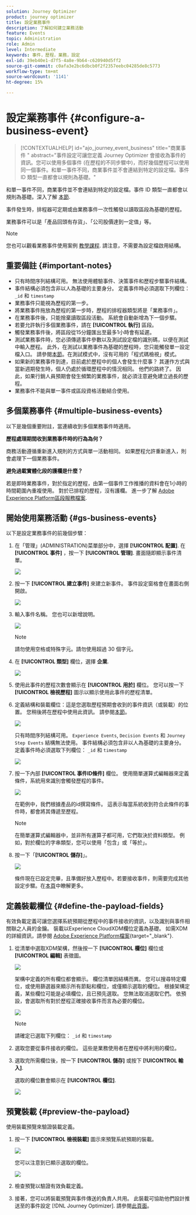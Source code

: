 ```yaml
---
solution: Journey Optimizer
product: journey optimizer
title: 設定業務事件
description: 了解如何建立業務活動
feature: Events
topic: Administration
role: Admin
level: Intermediate
keywords: 事件，歷程，業務，設定
exl-id: 39eb40e1-d7f5-4a8e-9b64-c620940d5ff2
source-git-commit: c0afa3e2bc6dbcb0f2f2357eebc04285de8c5773
workflow-type: tm+mt
source-wordcount: '1141'
ht-degree: 15%

---
```


# 設定業務事件 {#configure-a-business-event}

>[!CONTEXTUALHELP]
>id="ajo_journey_event_business"
>title="商業事件 "
>abstract="事件設定可讓您定義 Journey Optimizer 會接收為事件的資訊。您可以使用多個事件 (在歷程的不同步驟中)，而好幾個歷程可以使用同一個事件。和單一事件不同，商業事件並不會連結到特定的設定檔。事件 ID 類型一直都會以規則為基礎。"

和單一事件不同，商業事件並不會連結到特定的設定檔。事件 ID 類型一直都會以規則為基礎。深入了解 [本節](../event/about-events.md).

事件發生時，排程器可定期或由業務事件一次性觸發以讀取區段為基礎的歷程。

業務事件可以是「產品回頭有存貨」、「公司股價達到一定值」等。

>[!NOTE]
>
>您也可以觀看業務事件使用案例 [教學課程](https://experienceleague.adobe.com/docs/journey-optimizer-learn/tutorials/create-journeys/use-case-business-event.html). 請注意，不需要為設定檔啟用結構。

## 重要備註 {#important-notes}

* 只有時間序列結構可用。 無法使用體驗事件、決策事件和歷程步驟事件結構。
* 事件結構必須包含非以人為基礎的主要身分。 定義事件時必須選取下列欄位： `_id` 和 `timestamp`
* 業務事件只能視為歷程的第一步。
* 將業務事件拖放為歷程的第一步時，歷程的排程器類型將是「業務事件」。
* 在業務事件後，只能捨棄讀取區段活動。 系統會自動新增為下一個步驟。
* 若要允許執行多個業務事件，請在 **[!UICONTROL 執行]** 區段。
* 觸發業務事件後，將區段從15分鐘匯出至最多1小時會有延遲。
* 測試業務事件時，您必須傳遞事件參數以及測試設定檔的識別碼，以便在測試中輸入歷程。 此外，在測試以業務事件為基礎的歷程時，您只能觸發單一設定檔入口。 請參閱[本節](../building-journeys/testing-the-journey.md#test-business)。在測試模式中，沒有可用的「程式碼檢視」模式。
* 如果新的業務事件到達，目前處於歷程中的個人會發生什麼事？ 其運作方式與當新週期發生時，個人仍處於循環歷程中的情況相同。 他們的路終了。 因此，如果行銷人員預期會發生頻繁的業務事件，就必須注意避免建立過長的歷程。
* 業務事件不能與單一事件或區段資格活動結合使用。

## 多個業務事件 {#multiple-business-events}

以下是幾個重要附註，當連續收到多個業務事件時適用。

**歷程處理期間收到業務事件時的行為為何？**

商務活動遵循重新進入規則的方式與單一活動相同。 如果歷程允許重新進入，則會處理下一個業務事件。

**避免過載實體化段的護欄是什麼？**

若是即時業務事件，對於指定的歷程，由第一個事件工作推播的資料會在1小時的時間範圍內重複使用。 對於已排程的歷程，沒有護欄。 進一步了解 [Adobe Experience Platform區段服務檔案](https://experienceleague.adobe.com/docs/experience-platform/segmentation/home.html).

## 開始使用業務活動 {#gs-business-events}

以下是設定業務事件的前幾個步驟：

1. 在「管理」(ADMINISTRATION)菜單部分中，選擇 **[!UICONTROL 配置]**. 在  **[!UICONTROL 事件]** ，按一下 **[!UICONTROL 管理]**. 畫面隨即顯示事件清單。

   ![](assets/jo-event1.png)

1. 按一下 **[!UICONTROL 建立事件]** 來建立新事件。 事件設定窗格會在畫面右側開啟。

   ![](assets/jo-event2.png)

1. 輸入事件名稱。 您也可以新增說明。

   ![](assets/jo-event3-business.png)

   >[!NOTE]
   >
   >請勿使用空格或特殊字元。請勿使用超過 30 個字元。

1. 在 **[!UICONTROL 類型]** 欄位，選擇 **企業**.

   ![](assets/jo-event3bis-business.png)

1. 使用此事件的歷程次數會顯示在 **[!UICONTROL 用於]** 欄位。 您可以按一下 **[!UICONTROL 檢視歷程]** 圖示以顯示使用此事件的歷程清單。

1. 定義結構和裝載欄位：這是您選取歷程預期會收到的事件資訊（或裝載）的位置。 您稍後將在歷程中使用此資訊。 請參閱[本節](../event/about-creating-business.md#define-the-payload-fields)。

   ![](assets/jo-event5-business.png)

   只有時間序列結構可用。 `Experience Events`, `Decision Events` 和 `Journey Step Events` 結構無法使用。 事件結構必須包含非以人為基礎的主要身分。 定義事件時必須選取下列欄位： `_id` 和 `timestamp`

   ![](assets/test-profiles-4.png)

1. 按一下內部 **[!UICONTROL 事件ID條件]** 欄位。 使用簡單運算式編輯器來定義條件，系統用來識別會觸發歷程的事件。

   ![](assets/jo-event6-business.png)

   在範例中，我們根據產品的id撰寫條件。 這表示每當系統收到符合此條件的事件時，都會將其傳遞至歷程。

   >[!NOTE]
   >
   >在簡單運算式編輯器中，並非所有運算子都可用，它們取決於資料類型。 例如，對於欄位的字串類型，您可以使用「包含」或「等於」。

1. 按一下「**[!UICONTROL 儲存]**」。

   ![](assets/journey7-business.png)

   條件現在已設定完畢，且準備好放入歷程中。若要接收事件，則需要完成其他設定步驟。在[本頁](../event/additional-steps-to-send-events-to-journey.md)中瞭解更多。

## 定義裝載欄位 {#define-the-payload-fields}

有效負載定義可讓您選擇系統預期從歷程中的事件接收的資訊，以及識別與事件相關聯之人員的金鑰。 裝載以Experience CloudXDM欄位定義為基礎。 如需XDM的詳細資訊，請參閱 [Adobe Experience Platform檔案](https://experienceleague.adobe.com/docs/experience-platform/xdm/home.html?lang=zh-Hant){target="_blank"}.

1. 從清單中選取XDM架構，然後按一下 **[!UICONTROL 欄位]** 欄位或 **[!UICONTROL 編輯]** 表徵圖。

   ![](assets/journey8-business.png)

   架構中定義的所有欄位都會顯示。 欄位清單因結構而異。 您可以搜尋特定欄位，或使用篩選器來顯示所有節點和欄位，或僅顯示選取的欄位。 根據架構定義，某些欄位可能是必填欄位，且已預先選取。 您無法取消選取它們。 依預設，會選取所有對於歷程正確接收事件而言為必要的欄位。

   ![](assets/journey9-business.png)

   >[!NOTE]
   >
   > 請確定已選取下列欄位： `_id` 和 `timestamp`

1. 選取您要從事件接收的欄位。 這些是業務使用者在歷程中將利用的欄位。

1. 選取完所需欄位後，按一下 **[!UICONTROL 儲存]** 或按下 **[!UICONTROL 輸入]**.

   選取的欄位數會顯示在 **[!UICONTROL 欄位]**.

   ![](assets/journey12-business.png)

## 預覽裝載 {#preview-the-payload}

使用裝載預覽來驗證裝載定義。

1. 按一下 **[!UICONTROL 檢視裝載]** 圖示來預覽系統預期的裝載。

   ![](assets/journey13-business.png)

   您可以注意到已顯示選取的欄位。

   ![](assets/journey14-business.png)

1. 檢查預覽以驗證有效負載定義。

1. 接著，您可以將裝載預覽與事件傳送的負責人共用。 此裝載可協助他們設計推送至的事件設定 [!DNL Journey Optimizer]. 請參閱[此頁面](../event/additional-steps-to-send-events-to-journey.md)。
